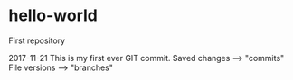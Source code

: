 # hello-world
First repository

2017-11-21
This is my first ever GIT commit. 
Saved changes --> "commits"
File versions --> "branches"
